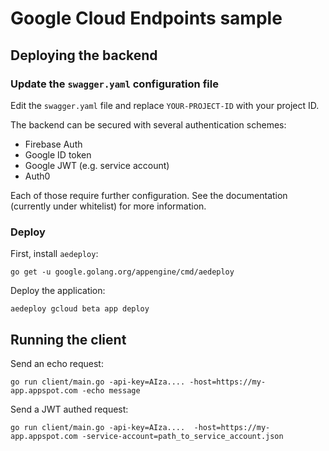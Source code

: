 # Google Cloud Endpoints sample

## Deploying the backend

### Update the `swagger.yaml` configuration file

Edit the `swagger.yaml` file and replace `YOUR-PROJECT-ID` with your project ID.

The backend can be secured with several authentication schemes:

* Firebase Auth
* Google ID token
* Google JWT (e.g. service account)
* Auth0

Each of those require further configuration.
See the documentation (currently under whitelist) for more information.

### Deploy

First, install `aedeploy`:

    go get -u google.golang.org/appengine/cmd/aedeploy

Deploy the application:

    aedeploy gcloud beta app deploy

## Running the client

Send an echo request:
```
go run client/main.go -api-key=AIza.... -host=https://my-app.appspot.com -echo message
```

Send a JWT authed request:
```
go run client/main.go -api-key=AIza....  -host=https://my-app.appspot.com -service-account=path_to_service_account.json
```
